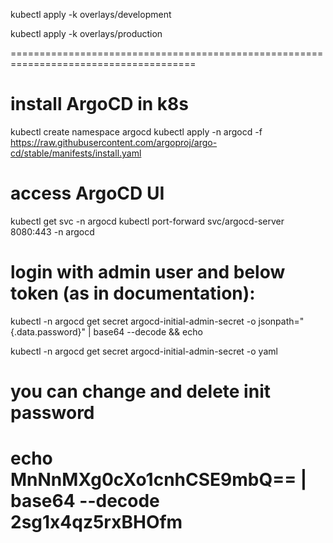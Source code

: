 kubectl apply -k overlays/development

kubectl apply -k overlays/production

======================================================================================


# install ArgoCD in k8s
kubectl create namespace argocd
kubectl apply -n argocd -f https://raw.githubusercontent.com/argoproj/argo-cd/stable/manifests/install.yaml

# access ArgoCD UI
kubectl get svc -n argocd
kubectl port-forward svc/argocd-server 8080:443 -n argocd

# login with admin user and below token (as in documentation):
kubectl -n argocd get secret argocd-initial-admin-secret -o jsonpath="{.data.password}" | base64 --decode && echo

kubectl -n argocd get secret argocd-initial-admin-secret -o yaml
# you can change and delete init password

echo MnNnMXg0cXo1cnhCSE9mbQ== | base64 --decode
2sg1x4qz5rxBHOfm
==========================================================================================